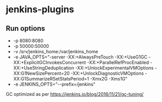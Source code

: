 # jenkins-plugins

## Run options

- -p 8080:8080
- -p 50000:50000
- -v /srv/jenkins_home:/var/jenkins_home
- -e JAVA_OPTS="-server -XX:+AlwaysPreTouch -XX:+UseG1GC -XX:+ExplicitGCInvokesConcurrent -XX:+ParallelRefProcEnabled -XX:+UseStringDeduplication -XX:+UnlockExperimentalVMOptions -XX:G1NewSizePercent=20 -XX:+UnlockDiagnosticVMOptions -XX:G1SummarizeRSetStatsPeriod=1 -Xmx2G -Xms1G"
- -e JENKINS_OPTS="--prefix=/jenkins"

GC optimized as per https://jenkins.io/blog/2016/11/21/gc-tuning/
